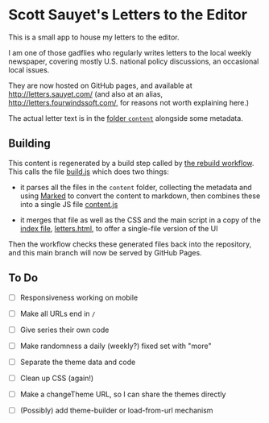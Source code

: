 Scott Sauyet's Letters to the Editor
====================================

This is a small app to house my letters to the editor.

I am one of those gadflies who regularly writes letters to the local weekly
newspaper, covering mostly U.S. national policy discussions, an occasional local
issues.

They are now hosted on GitHub pages, and available at http://letters.sauyet.com/
(and also at an alias, http://letters.fourwindssoft.com/, for reasons not worth
explaining here.)

The actual letter text is in the [folder `content`][co] alongside some metadata.


Building
--------

This content is regenerated by a build step called by [the rebuild
workflow][rb].  This calls the file [build.js][bu] which does two things:

- it parses all the files in the `content` folder, collecting the metadata and
  using [Marked][ma] to convert the content to markdown, then combines these
  into a single JS file [content.js][cn]

- it merges that file as well as the CSS and the main script in a copy of the
  [index file][in], [letters.html][ht], to offer a single-file version of the UI

Then the workflow checks these generated files back into the repository, and
this main branch will now be served by GitHub Pages.


To Do
-----

  - [ ] Responsiveness working on mobile
  - [ ] Make all URLs end in `/`
  - [ ] Give series their own code
  - [ ] Make randomness a daily (weekly?) fixed set with "more"
  - [ ] Separate the theme data and code
  - [ ] Clean up CSS (again!)
  - [ ] Make a changeTheme URL, so I can share the themes directly
  - [ ] (Possibly) add theme-builder or load-from-url mechanism


  [bu]: ./build.js
  [cn]: ./content.js
  [co]: ./content
  [ht]: ./letters.html
  [in]: ./index.html
	[ma]: https://github.com/markedjs/marked
	[rb]: ./.github/workflows/rebuild.yml
